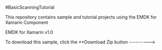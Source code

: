 #BasicScanningTutorial

This repository contains sample and tutorial projects using the EMDK for Xamarin Component

EMDK for Xamarin v1.0

To download this sample, click the **Download Zip button ---------->


